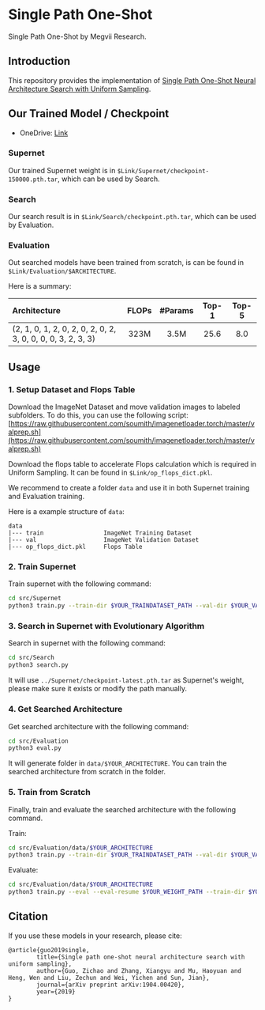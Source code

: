 # Single Path One-Shot
Single Path One-Shot by Megvii Research.

## Introduction
This repository provides the implementation of [Single Path One-Shot Neural Architecture Search with Uniform Sampling](https://arxiv.org/abs/1904.00420).

## Our Trained Model / Checkpoint

+ OneDrive: [Link](https://1drv.ms/u/s!Am_mmG2-KsrnajesvSdfsq_cN48?e=aHVppN)

### Supernet

Our trained Supernet weight is in `$Link/Supernet/checkpoint-150000.pth.tar`, which can be used by Search.

### Search

Our search result is in `$Link/Search/checkpoint.pth.tar`, which can be used by Evaluation.

### Evaluation

Out searched models have been trained from scratch, is can be found in `$Link/Evaluation/$ARCHITECTURE`.

Here is a summary:

|    Architecture         |  FLOPs    |   #Params |   Top-1   |   Top-5   |
|:------------------------|:---------:|:---------:|:---------:|:---------:|
(2, 1, 0, 1, 2, 0, 2, 0, 2, 0, 2, 3, 0, 0, 0, 0, 3, 2, 3, 3)        |   323M     |	3.5M    |      25.6    |       8.0   |


## Usage

### 1. Setup Dataset and Flops Table

Download the ImageNet Dataset and move validation images to labeled subfolders. To do this, you can use the following script: [https://raw.githubusercontent.com/soumith/imagenetloader.torch/master/valprep.sh](https://raw.githubusercontent.com/soumith/imagenetloader.torch/master/valprep.sh)

Download the flops table to accelerate Flops calculation which is required in Uniform Sampling. It can be found in `$Link/op_flops_dict.pkl`.

We recommend to create a folder `data` and use it in both Supernet training and Evaluation training.

Here is a example structure of `data`:

```
data
|--- train                 ImageNet Training Dataset
|--- val                   ImageNet Validation Dataset
|--- op_flops_dict.pkl     Flops Table
```

### 2. Train Supernet

Train supernet with the following command:

```bash
cd src/Supernet
python3 train.py --train-dir $YOUR_TRAINDATASET_PATH --val-dir $YOUR_VALDATASET_PATH
```

### 3. Search in Supernet with Evolutionary Algorithm

Search in supernet with the following command:

```bash
cd src/Search
python3 search.py
```

It will use ```../Supernet/checkpoint-latest.pth.tar``` as Supernet's weight, please make sure it exists or modify the path manually.

### 4. Get Searched Architecture

Get searched architecture with the following command:

```bash
cd src/Evaluation
python3 eval.py
```

It will generate folder in ``data/$YOUR_ARCHITECTURE``. You can train the searched architecture from scratch in the folder.

### 5. Train from Scratch

Finally, train and evaluate the searched architecture with the following command.

Train:

```bash
cd src/Evaluation/data/$YOUR_ARCHITECTURE
python3 train.py --train-dir $YOUR_TRAINDATASET_PATH --val-dir $YOUR_VALDATASET_PATH
```

Evaluate:

```bash
cd src/Evaluation/data/$YOUR_ARCHITECTURE
python3 train.py --eval --eval-resume $YOUR_WEIGHT_PATH --train-dir $YOUR_TRAINDATASET_PATH --val-dir $YOUR_VALDATASET_PATH
```


## Citation

If you use these models in your research, please cite:

```
@article{guo2019single,
        title={Single path one-shot neural architecture search with uniform sampling},
        author={Guo, Zichao and Zhang, Xiangyu and Mu, Haoyuan and Heng, Wen and Liu, Zechun and Wei, Yichen and Sun, Jian},
        journal={arXiv preprint arXiv:1904.00420},
        year={2019}
}
```